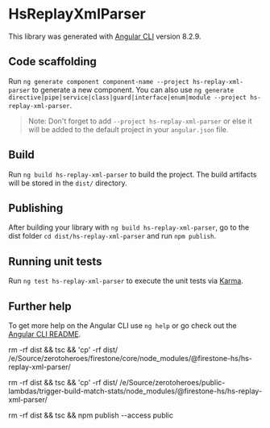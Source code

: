 # HsReplayXmlParser

This library was generated with [Angular CLI](https://github.com/angular/angular-cli) version 8.2.9.

## Code scaffolding

Run `ng generate component component-name --project hs-replay-xml-parser` to generate a new component. You can also use `ng generate directive|pipe|service|class|guard|interface|enum|module --project hs-replay-xml-parser`.

> Note: Don't forget to add `--project hs-replay-xml-parser` or else it will be added to the default project in your `angular.json` file.

## Build

Run `ng build hs-replay-xml-parser` to build the project. The build artifacts will be stored in the `dist/` directory.

## Publishing

After building your library with `ng build hs-replay-xml-parser`, go to the dist folder `cd dist/hs-replay-xml-parser` and run `npm publish`.

## Running unit tests

Run `ng test hs-replay-xml-parser` to execute the unit tests via [Karma](https://karma-runner.github.io).

## Further help

To get more help on the Angular CLI use `ng help` or go check out the [Angular CLI README](https://github.com/angular/angular-cli/blob/master/README.md).

rm -rf dist && tsc && 'cp' -rf dist/ /e/Source/zerotoheroes/firestone/core/node_modules/\@firestone-hs/hs-replay-xml-parser/

rm -rf dist && tsc && 'cp' -rf dist/ /e/Source/zerotoheroes/public-lambdas/trigger-build-match-stats/node_modules/\@firestone-hs/hs-replay-xml-parser/

rm -rf dist && tsc && npm publish --access public
